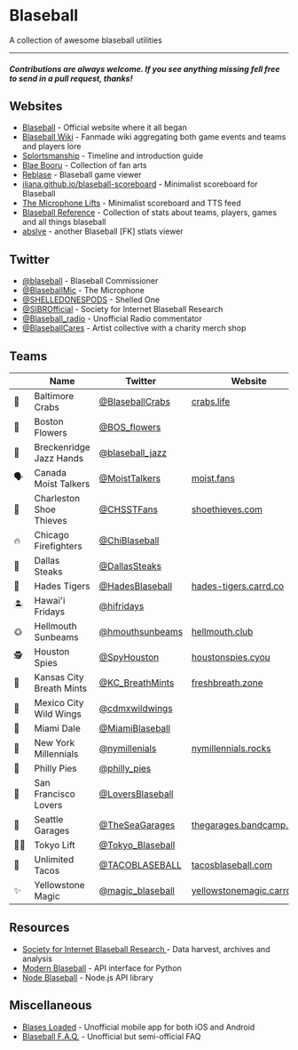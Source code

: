 # Blaseball

A collection of awesome blaseball utilities

---

#### _Contributions are always welcome. If you see anything missing fell free to send in a pull request, thanks!_

## Websites

- [Blaseball](https://www.blaseball.com/) - Official website where it all began
- [Blaseball Wiki](http://blaseball.fandom.com) - Fanmade wiki aggregating both game events and teams and players lore
- [Splortsmanship](https://www.splortsmanship.cool/index.html) - Timeline and introduction guide
- [Blae Booru](https://blase.booru.org/) - Collection of fan arts
- [Reblase](https://reblase.sibr.dev/) - Blaseball game viewer
- [iliana.github.io/blaseball-scoreboard](https://iliana.github.io/blaseball-scoreboard/) - Minimalist scoreboard for Blaseball
- [The Microphone Lifts](https://the-microphone-lifts.github.io/) - Minimalist scoreboard and TTS feed
- [Blaseball Reference](https://blaseball-reference.com/) - Collection of stats about teams, players, games and all things blaseball
- [abslve](https://slavfox.space/abslve/) - another Blaseball [FK] stlats viewer

## Twitter

- [@blaseball](https://twitter.com/blaseball) - Blaseball Commissioner
- [@BlaseballMic](https://twitter.com/BlaseballMic) - The Microphone
- [@SHELLEDONESPODS](https://twitter.com/SHELLEDONESPODS) - Shelled One
- [@SIBROfficial](https://twitter.com/SIBROfficial) - Society for Internet Blaseball Research
- [@Blaseball_radio](https://twitter.com/Blaseball_radio) - Unofficial Radio commentator
- [@BlaseballCares](https://twitter.com/BlaseballCares) - Artist collective with a charity merch shop

## Teams

|        | Name                     | Twitter                                                 | Website                                                         |
|--------|--------------------------|---------------------------------------------------------|-----------------------------------------------------------------|
| 🦀     | Baltimore Crabs          | [@BlaseballCrabs](https://twitter.com/BlaseballCrabs)   | [crabs.life](https://crabs.life/)                               |
| 🌹     | Boston Flowers           | [@BOS_flowers](https://twitter.com/BOS_flowers)         |                                                                 |
| 👐     | Breckenridge Jazz Hands  | [@blaseball_jazz](https://twitter.com/blaseball_jazz)   |                                                                 |
| 🗣     | Canada Moist Talkers     | [@MoistTalkers](https://twitter.com/MoistTalkers)       | [moist.fans](https://moist.fans/)                               |
| 👟     | Charleston Shoe Thieves  | [@CHSSTFans](https://twitter.com/CHSSTFans)             | [shoethieves.com](https://shoethieves.com/)                     |
| 🔥     | Chicago Firefighters     | [@ChiBlaseball](https://twitter.com/ChiBlaseball)       |                                                                 |
| 🥩     | Dallas Steaks            | [@DallasSteaks](https://twitter.com/DallasSteaks)       |                                                                 |
| 🐅     | Hades Tigers             | [@HadesBlaseball](https://twitter.com/HadesBlaseball)   | [hades-tigers.carrd.co](https://hades-tigers.carrd.co/)         |
| 🏝     | Hawai'i Fridays          | [@hifridays](https://twitter.com/hifridays)             |                                                                 |
| 🌞     | Hellmouth Sunbeams       | [@hmouthsunbeams](https://twitter.com/hmouthsunbeams)   | [hellmouth.club](https://hellmouth.club/)                 |
| 🕵     | Houston Spies            | [@SpyHouston](https://twitter.com/SpyHouston)           | [houstonspies.cyou](https://houstonspies.cyou/)                 |
| 🍬     | Kansas City Breath Mints | [@KC_BreathMints](https://twitter.com/KC_BreathMints)   | [freshbreath.zone](http://freshbreath.zone/)                    |
| 🍗     | Mexico City Wild Wings   | [@cdmxwildwings](https://twitter.com/cdmxwildwings)     |                                                                 |
| 🚤     | Miami Dale               | [@MiamiBlaseball](https://twitter.com/MiamiBlaseball)   |                                                                 |
| 📱     | New York Millennials     | [@nymillenials](https://twitter.com/nymillenials)       | [nymillennials.rocks](https://www.nymillennials.rocks/)         |
| 🥧     | Philly Pies              | [@philly_pies](https://twitter.com/philly_pies)         |                                                                 |
| 💋     | San Francisco Lovers     | [@LoversBlaseball](https://twitter.com/LoversBlaseball) |                                                                 |
| 🎸     | Seattle Garages          | [@TheSeaGarages](https://twitter.com/TheSeaGarages)     | [thegarages.bandcamp.com](https://thegarages.bandcamp.com/)     |
| 🏋️‍♀️     | Tokyo Lift               | [@Tokyo_Blaseball](https://twitter.com/Tokyo_Blaseball) |                                                                 |
| 🌮     | Unlimited Tacos          | [@TACOBLASEBALL](https://twitter.com/TACOBLASEBALL)     | [tacosblaseball.com](https://tacosblaseball.com/)               |
| ✨     | Yellowstone Magic        | [@magic_blaseball](https://twitter.com/magic_blaseball) | [yellowstonemagic.carrd.co](https://yellowstonemagic.carrd.co/) |

## Resources

- [Society for Internet Blaseball Research
](https://github.com/Society-for-Internet-Blaseball-Research) - Data harvest, archives and analysis
- [Modern Blaseball](https://github.com/helloimowen/modern-blaseball) - API interface for Python
- [Node Blaseball](https://github.com/TheHanna/node-blaseball) - Node.js API library


## Miscellaneous

- [Blases Loaded](https://github.com/RangerRick/blobile) - Unofficial mobile app for both iOS and Android
- [Blaseball F.A.Q.](https://docs.google.com/document/d/1hmTbrINnfRoM62KoJNKk6lLxbAMRr3auTNQneNbOCoQ/edit) - Unofficial but semi-official FAQ
